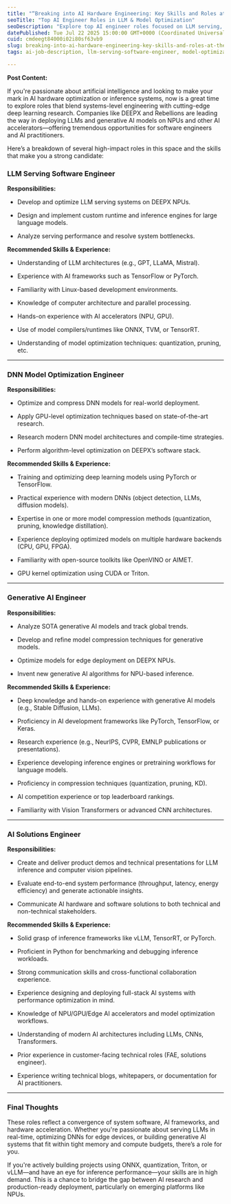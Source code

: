 ```yaml
---
title: "“Breaking into AI Hardware Engineering: Key Skills and Roles at the Forefront of LLM and DNN Optimization”"
seoTitle: "Top AI Engineer Roles in LLM & Model Optimization"
seoDescription: "Explore top AI engineer roles focused on LLM serving, model optimization, and Edge AI deployment using ONNX, TensorRT, and NPUs."
datePublished: Tue Jul 22 2025 15:00:00 GMT+0000 (Coordinated Universal Time)
cuid: cmdeegt84000i02i80sf63vb9
slug: breaking-into-ai-hardware-engineering-key-skills-and-roles-at-the-forefront-of-llm-and-dnn-optimization
tags: ai-job-description, llm-serving-software-engineer, model-optimization-engineer, generative-ai-engineer, ai-hardware-engineering, inference-optimization-engineering

---
```


**Post Content:**

If you're passionate about artificial intelligence and looking to make your mark in AI hardware optimization or inference systems, now is a great time to explore roles that blend systems-level engineering with cutting-edge deep learning research. Companies like DEEPX and Rebellions are leading the way in deploying LLMs and generative AI models on NPUs and other AI accelerators—offering tremendous opportunities for software engineers and AI practitioners.

Here’s a breakdown of several high-impact roles in this space and the skills that make you a strong candidate:

### **LLM Serving Software Engineer**

**Responsibilities:**

* Develop and optimize LLM serving systems on DEEPX NPUs.
    
* Design and implement custom runtime and inference engines for large language models.
    
* Analyze serving performance and resolve system bottlenecks.
    

**Recommended Skills & Experience:**

* Understanding of LLM architectures (e.g., GPT, LLaMA, Mistral).
    
* Experience with AI frameworks such as TensorFlow or PyTorch.
    
* Familiarity with Linux-based development environments.
    
* Knowledge of computer architecture and parallel processing.
    
* Hands-on experience with AI accelerators (NPU, GPU).
    
* Use of model compilers/runtimes like ONNX, TVM, or TensorRT.
    
* Understanding of model optimization techniques: quantization, pruning, etc.
    

---

### **DNN Model Optimization Engineer**

**Responsibilities:**

* Optimize and compress DNN models for real-world deployment.
    
* Apply GPU-level optimization techniques based on state-of-the-art research.
    
* Research modern DNN model architectures and compile-time strategies.
    
* Perform algorithm-level optimization on DEEPX’s software stack.
    

**Recommended Skills & Experience:**

* Training and optimizing deep learning models using PyTorch or TensorFlow.
    
* Practical experience with modern DNNs (object detection, LLMs, diffusion models).
    
* Expertise in one or more model compression methods (quantization, pruning, knowledge distillation).
    
* Experience deploying optimized models on multiple hardware backends (CPU, GPU, FPGA).
    
* Familiarity with open-source toolkits like OpenVINO or AIMET.
    
* GPU kernel optimization using CUDA or Triton.
    

---

### **Generative AI Engineer**

**Responsibilities:**

* Analyze SOTA generative AI models and track global trends.
    
* Develop and refine model compression techniques for generative models.
    
* Optimize models for edge deployment on DEEPX NPUs.
    
* Invent new generative AI algorithms for NPU-based inference.
    

**Recommended Skills & Experience:**

* Deep knowledge and hands-on experience with generative AI models (e.g., Stable Diffusion, LLMs).
    
* Proficiency in AI development frameworks like PyTorch, TensorFlow, or Keras.
    
* Research experience (e.g., NeurIPS, CVPR, EMNLP publications or presentations).
    
* Experience developing inference engines or pretraining workflows for language models.
    
* Proficiency in compression techniques (quantization, pruning, KD).
    
* AI competition experience or top leaderboard rankings.
    
* Familiarity with Vision Transformers or advanced CNN architectures.
    

---

### **AI Solutions Engineer**

**Responsibilities:**

* Create and deliver product demos and technical presentations for LLM inference and computer vision pipelines.
    
* Evaluate end-to-end system performance (throughput, latency, energy efficiency) and generate actionable insights.
    
* Communicate AI hardware and software solutions to both technical and non-technical stakeholders.
    

**Recommended Skills & Experience:**

* Solid grasp of inference frameworks like vLLM, TensorRT, or PyTorch.
    
* Proficient in Python for benchmarking and debugging inference workloads.
    
* Strong communication skills and cross-functional collaboration experience.
    
* Experience designing and deploying full-stack AI systems with performance optimization in mind.
    
* Knowledge of NPU/GPU/Edge AI accelerators and model optimization workflows.
    
* Understanding of modern AI architectures including LLMs, CNNs, Transformers.
    
* Prior experience in customer-facing technical roles (FAE, solutions engineer).
    
* Experience writing technical blogs, whitepapers, or documentation for AI practitioners.
    

---

### Final Thoughts

These roles reflect a convergence of system software, AI frameworks, and hardware acceleration. Whether you're passionate about serving LLMs in real-time, optimizing DNNs for edge devices, or building generative AI systems that fit within tight memory and compute budgets, there’s a role for you.

If you're actively building projects using ONNX, quantization, Triton, or vLLM—and have an eye for inference performance—your skills are in high demand. This is a chance to bridge the gap between AI research and production-ready deployment, particularly on emerging platforms like NPUs.